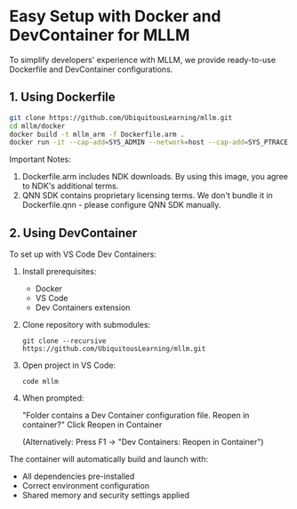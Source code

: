 # Easy Setup with Docker and DevContainer for MLLM

To simplify developers' experience with MLLM, we provide ready-to-use Dockerfile and DevContainer configurations.

## 1. Using Dockerfile

```bash
git clone https://github.com/UbiquitousLearning/mllm.git
cd mllm/docker
docker build -t mllm_arm -f Dockerfile.arm .
docker run -it --cap-add=SYS_ADMIN --network=host --cap-add=SYS_PTRACE --shm-size=4G --security-opt seccomp=unconfined --security-opt apparmor=unconfined --name mllm_arm_dev mllm_arm bash
```

Important Notes:

1. Dockerfile.arm includes NDK downloads. By using this image, you agree to NDK's additional terms.
2. QNN SDK contains proprietary licensing terms. We don't bundle it in Dockerfile.qnn - please configure QNN SDK manually.


## 2. Using DevContainer

To set up with VS Code Dev Containers:

1. Install prerequisites:
    - Docker
    - VS Code
    - Dev Containers extension

2. Clone repository with submodules:

    ```shell
    git clone --recursive https://github.com/UbiquitousLearning/mllm.git
    ```

3. Open project in VS Code:

    ```shell
    code mllm
    ```

4. When prompted:

    "Folder contains a Dev Container configuration file. Reopen in container?"
    Click Reopen in Container

    (Alternatively: Press F1 → "Dev Containers: Reopen in Container")

The container will automatically build and launch with:

* All dependencies pre-installed
* Correct environment configuration
* Shared memory and security settings applied
